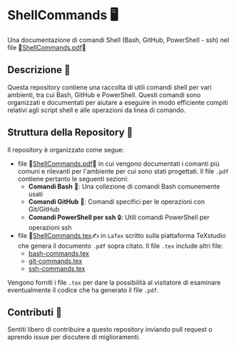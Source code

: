 # ShellCommands 🖥️
Una documentazione di comandi Shell (Bash, GitHub, PowerShell - ssh) nel file 📘[ShellCommands.pdf](https://github.com/savaava/ShellCommands/blob/main/ShellCommands.pdf)📘

## Descrizione 📄
Questa repository contiene una raccolta di utili comandi shell per vari ambienti, tra cui Bash, GitHub e PowerShell. Questi comandi sono organizzati e documentati per aiutare a eseguire in modo efficiente compiti relativi agli script shell e alle operazioni da linea di comando.

## Struttura della Repository 📂
Il repository è organizzato come segue:

- file 📘[ShellCommands.pdf](https://github.com/savaava/ShellCommands/blob/main/ShellCommands.pdf)📘 in cui vengono documentati i comanti più comuni e rilevanti per l'ambiente per cui sono stati progettati.
  Il file `.pdf` contiene pertanto le seguenti sezioni:
  - **Comandi Bash** 🐚: Una collezione di comandi Bash comunemente usati
  - **Comandi GitHub** 🐙: Comandi specifici per le operazioni con Git/GitHub
  - **Comandi PowerShell per ssh** 🔒: Utili comandi PowerShell per operazioni ssh
- file 📜[ShellCommands.tex](https://github.com/savaava/ShellCommands/blob/main/ShellCommands.tex)✍️ in `LaTex` scritto sulla piattaforma TeXstudio che genera il documento `.pdf` sopra citato.
  Il file `.tex` include altri file:
  - [bash-commands.tex](https://github.com/savaava/ShellCommands/blob/main/bash-commands.tex)
  - [git-commands.tex](https://github.com/savaava/ShellCommands/blob/main/git-commands.tex)
  - [ssh-commands.tex](https://github.com/savaava/ShellCommands/blob/main/ssh-commands.tex)
 
Vengono forniti i file `.tex` per dare la possibilità al visitatore di esaminare eventualmente il codice che ha generato il file `.pdf`. 
  
## Contributi 🤝
Sentiti libero di contribuire a questo repository inviando pull request o aprendo issue per discutere di miglioramenti.
